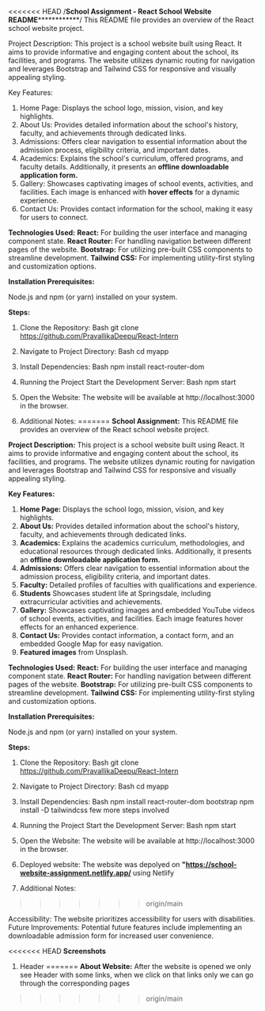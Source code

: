 <<<<<<< HEAD
/********************School Assignment - React School Website README********************************/
This README file provides an overview of the React school website project.

Project Description:
This project is a school website built using React. It aims to provide informative and engaging content about the school, its facilities, and programs. The website utilizes dynamic routing for navigation and leverages Bootstrap and Tailwind CSS for responsive and visually appealing styling.

Key Features:

1) Home Page: Displays the school logo, mission, vision, and key highlights.
2) About Us: Provides detailed information about the school's history, faculty, and achievements through dedicated links.
3) Admissions: Offers clear navigation to essential information about the admission process, eligibility criteria, and important dates.
4) Academics: Explains the school's curriculum, offered programs, and faculty details. Additionally, it presents an **offline downloadable application form.**
5) Gallery: Showcases captivating images of school events, activities, and facilities. Each image is enhanced with **hover effects** for a dynamic experience.
6) Contact Us: Provides contact information for the school, making it easy for users to connect.


**Technologies Used:**
**React:** For building the user interface and managing component state.
**React Router:** For handling navigation between different pages of the website.
**Bootstrap:** For utilizing pre-built CSS components to streamline development.
**Tailwind CSS:** For implementing utility-first styling and customization options.

**Installation Prerequisites:**

Node.js and npm (or yarn) installed on your system.


**Steps:**

1) Clone the Repository:
Bash
git clone https://github.com/PravallikaDeepu/React-Intern


2) Navigate to Project Directory:
Bash
cd myapp


3) Install Dependencies:
Bash
npm install react-router-dom


4) Running the Project
Start the Development Server:
Bash
npm start


5) Open the Website:
The website will be available at http://localhost:3000 in the browser.

6) Additional Notes:
=======
****************************************************************************School Assignment:****************************************************************************
This README file provides an overview of the React school website project.

**Project Description:**
This project is a school website built using React. It aims to provide informative and engaging content about the school, its facilities, and programs. The website utilizes dynamic routing for navigation and leverages Bootstrap and Tailwind CSS for responsive and visually appealing styling.

**Key Features:**
1) __Home Page:__ Displays the school logo, mission, vision, and key highlights.
2) __About Us:__ Provides detailed information about the school's history, faculty, and achievements through dedicated links.
3) __Academics:__ Explains the academics curriculum, methodologies, and educational resources through dedicated links. Additionally, it presents an **offline downloadable application form.**
4) __Admissions:__ Offers clear navigation to essential information about the admission process, eligibility criteria, and important dates.
5) __Faculty:__ Detailed profiles of faculties with qualifications and experience.
6) __Students__ Showcases student life at Springsdale, including extracurricular activities and achievements.
7) __Gallery:__ Showcases captivating images and embedded YouTube videos of school events, activities, and facilities. Each image features hover effects for an enhanced experience.
8) __Contact Us:__ Provides contact information, a contact form, and an embedded Google Map for easy navigation.
9) __Featured images__ from Unsplash.

**Technologies Used:**
**React:** For building the user interface and managing component state.
**React Router:** For handling navigation between different pages of the website.
**Bootstrap:** For utilizing pre-built CSS components to streamline development.
**Tailwind CSS:** For implementing utility-first styling and customization options.

**Installation Prerequisites:**

Node.js and npm (or yarn) installed on your system.


**Steps:**

1) Clone the Repository:
Bash
git clone https://github.com/PravallikaDeepu/React-Intern


2) Navigate to Project Directory:
Bash
cd myapp


3) Install Dependencies:
Bash
npm install react-router-dom bootstrap
npm install -D tailwindcss few more steps involved



4) Running the Project
Start the Development Server:
Bash
npm start


5) Open the Website:
The website will be available at http://localhost:3000 in the browser.

6) Deployed website:
   The website was depolyed on **"https://school-website-assignment.netlify.app/** using Netlify

8) Additional Notes:
>>>>>>> origin/main

Accessibility: The website prioritizes accessibility for users with disabilities.
Future Improvements: Potential future features include implementing an downloadable admission form for increased user convenience.

<<<<<<< HEAD
**Screenshots**
1) Header
=======
**About Website:**
After the website is opened we only see Header with some links, when we click on that links only we can go through the corresponding pages


>>>>>>> origin/main
